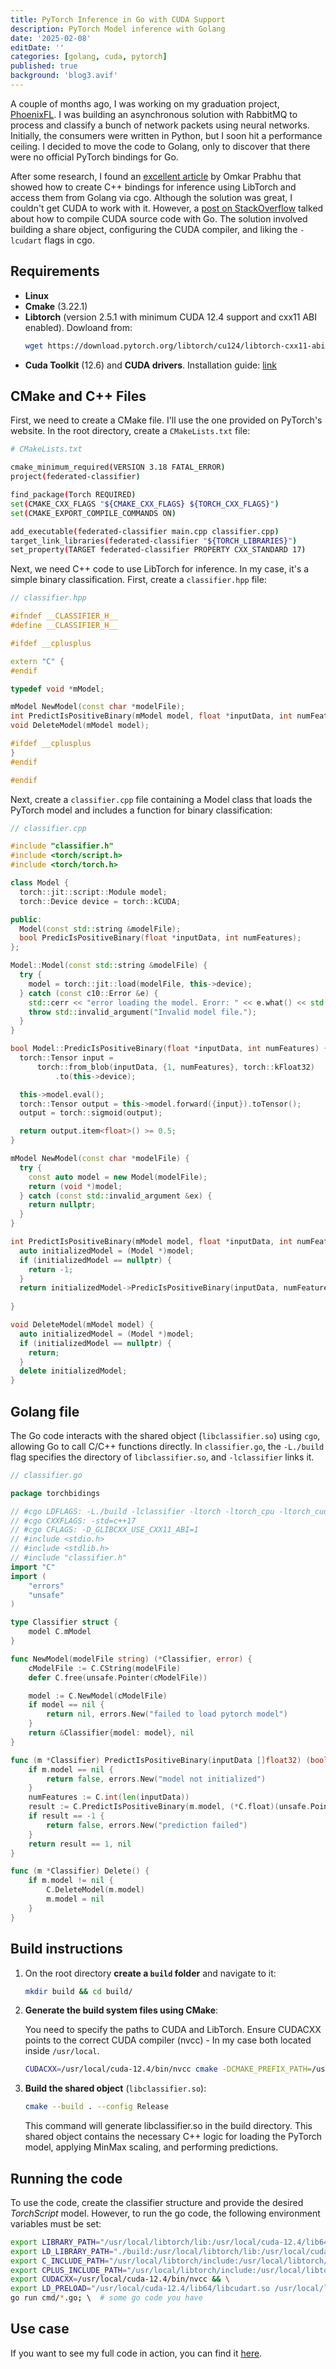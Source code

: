 ```yaml
---
title: PyTorch Inference in Go with CUDA Support
description: PyTorch Model inference with Golang
date: '2025-02-08'
editDate: ''
categories: [golang, cuda, pytorch]
published: true
background: 'blog3.avif'
---
```


<script>
  import LazyImg from '$lib/components/ui/LazyImg.svelte';
</script>

<!-- <LazyImg class="rounded-lg" path={background} alt="" /> -->

A couple of months ago, I was working on my graduation project, [PhoenixFL](https://github.com/mochaeng/PhoenixFL). I was building an asynchronous solution with RabbitMQ to process and classify a bunch of network packets using neural networks. Initially, the consumers were written in Python, but I soon hit a performance ceiling. I decided to move the code to Golang, only to discover that there were no official PyTorch bindings for Go.

After some research, I found an [excellent article](https://omkar.xyz/golibtorch/) by Omkar Prabhu that showed how to create C++ bindings for inference using LibTorch and access them from Golang via cgo. Although the solution was great, I couldn't get CUDA to work with it. However, a [post on StackOverflow](https://stackoverflow.com/questions/32589153/how-to-compile-cuda-source-with-go-languages-cgo#answer-33985201) talked about how to compile CUDA source code with Go. The solution involved building a share object, configuring the CUDA compiler, and liking the `-lcudart` flags in cgo.

## Requirements

- **Linux**
- **Cmake** (3.22.1)
- **Libtorch** (version 2.5.1 with minimum CUDA 12.4 support and cxx11 ABI enabled). Dowloand from:
    ```sh
    wget https://download.pytorch.org/libtorch/cu124/libtorch-cxx11-abi-shared-with-deps-2.5.1%2Bcu124.zip
    ```
- **Cuda Toolkit** (12.6) and **CUDA drivers**. Installation guide: [link](https://developer.nvidia.com/cuda-toolkit)

## CMake and C++ Files

First, we need to create a CMake file. I'll use the one provided on PyTorch's website. In the root directory, create a `CMakeLists.txt` file:

```sh
# CMakeLists.txt

cmake_minimum_required(VERSION 3.18 FATAL_ERROR)
project(federated-classifier)

find_package(Torch REQUIRED)
set(CMAKE_CXX_FLAGS "${CMAKE_CXX_FLAGS} ${TORCH_CXX_FLAGS}")
set(CMAKE_EXPORT_COMPILE_COMMANDS ON)

add_executable(federated-classifier main.cpp classifier.cpp)
target_link_libraries(federated-classifier "${TORCH_LIBRARIES}")
set_property(TARGET federated-classifier PROPERTY CXX_STANDARD 17)
```

Next, we need C++ code to use LibTorch for inference. In my case, it's a simple binary classification. First, create a `classifier.hpp` file:

```cpp
// classifier.hpp

#ifndef __CLASSIFIER_H__
#define __CLASSIFIER_H__

#ifdef __cplusplus

extern "C" {
#endif

typedef void *mModel;

mModel NewModel(const char *modelFile);
int PredictIsPositiveBinary(mModel model, float *inputData, int numFeatures);
void DeleteModel(mModel model);

#ifdef __cplusplus
}
#endif

#endif
```

Next, create a `classifier.cpp` file containing a Model class that loads the PyTorch model and includes a function for binary classification:

```cpp
// classifier.cpp

#include "classifier.h"
#include <torch/script.h>
#include <torch/torch.h>

class Model {
  torch::jit::script::Module model;
  torch::Device device = torch::kCUDA;

public:
  Model(const std::string &modelFile);
  bool PredicIsPositiveBinary(float *inputData, int numFeatures);
};

Model::Model(const std::string &modelFile) {
  try {
    model = torch::jit::load(modelFile, this->device);
  } catch (const c10::Error &e) {
    std::cerr << "error loading the model. Erorr: " << e.what() << std::endl;
    throw std::invalid_argument("Invalid model file.");
  }
}

bool Model::PredicIsPositiveBinary(float *inputData, int numFeatures) {
  torch::Tensor input =
      torch::from_blob(inputData, {1, numFeatures}, torch::kFloat32)
          .to(this->device);

  this->model.eval();
  torch::Tensor output = this->model.forward({input}).toTensor();
  output = torch::sigmoid(output);

  return output.item<float>() >= 0.5;
}

mModel NewModel(const char *modelFile) {
  try {
    const auto model = new Model(modelFile);
    return (void *)model;
  } catch (const std::invalid_argument &ex) {
    return nullptr;
  }
}

int PredictIsPositiveBinary(mModel model, float *inputData, int numFeatures) {
  auto initializedModel = (Model *)model;
  if (initializedModel == nullptr) {
    return -1;
  }
  return initializedModel->PredicIsPositiveBinary(inputData, numFeatures) ? 1
                                                                          : 0;
}

void DeleteModel(mModel model) {
  auto initializedModel = (Model *)model;
  if (initializedModel == nullptr) {
    return;
  }
  delete initializedModel;
}
```

## Golang file

The Go code interacts with the shared object (`libclassifier.so`) using `cgo`, allowing Go to call C/C++ functions directly. In `classifier.go`, the `-L./build` flag specifies the directory of `libclassifier.so`, and `-lclassifier` links it.

```go
// classifier.go

package torchbidings

// #cgo LDFLAGS: -L./build -lclassifier -ltorch -ltorch_cpu -ltorch_cuda -lcudart -lc10
// #cgo CXXFLAGS: -std=c++17
// #cgo CFLAGS: -D_GLIBCXX_USE_CXX11_ABI=1
// #include <stdio.h>
// #include <stdlib.h>
// #include "classifier.h"
import "C"
import (
	"errors"
	"unsafe"
)

type Classifier struct {
	model C.mModel
}

func NewModel(modelFile string) (*Classifier, error) {
	cModelFile := C.CString(modelFile)
	defer C.free(unsafe.Pointer(cModelFile))

	model := C.NewModel(cModelFile)
	if model == nil {
		return nil, errors.New("failed to load pytorch model")
	}
	return &Classifier{model: model}, nil
}

func (m *Classifier) PredictIsPositiveBinary(inputData []float32) (bool, error) {
	if m.model == nil {
		return false, errors.New("model not initialized")
	}
	numFeatures := C.int(len(inputData))
	result := C.PredictIsPositiveBinary(m.model, (*C.float)(unsafe.Pointer(&inputData[0])), numFeatures)
	if result == -1 {
		return false, errors.New("prediction failed")
	}
	return result == 1, nil
}

func (m *Classifier) Delete() {
	if m.model != nil {
		C.DeleteModel(m.model)
		m.model = nil
	}
}
```

## Build instructions

1. On the root directory **create a `build` folder** and navigate to it:

    ```sh
    mkdir build && cd build/
    ```

2. **Generate the build system files using CMake**:

    You need to specify the paths to CUDA and LibTorch. Ensure CUDACXX points to the correct CUDA compiler (nvcc) - In my case both located inside `/usr/local`.

    ```sh
    CUDACXX=/usr/local/cuda-12.4/bin/nvcc cmake -DCMAKE_PREFIX_PATH=/usr/lib/libtorch ..
    ```

3. **Build the shared object** (`libclassifier.so`):

    ```sh
    cmake --build . --config Release
    ```

    This command will generate libclassifier.so in the build directory. This shared object contains the necessary C++ logic for loading the PyTorch model, applying MinMax scaling, and performing predictions.

## Running the code

To use the code, create the classifier structure and provide the desired _TorchScript_ model. However, to run the go code, the following environment variables must be set:

```sh
export LIBRARY_PATH="/usr/local/libtorch/lib:/usr/local/cuda-12.4/lib64:${LIBRARY_PATH}" && \
export LD_LIBRARY_PATH="./build:/usr/local/libtorch/lib:/usr/local/cuda-12.4/lib64:${LD_LIBRARY_PATH}" && \
export C_INCLUDE_PATH="/usr/local/libtorch/include:/usr/local/libtorch/include/torch/csrc/api/include:${C_INCLUDE_PATH}" && \
export CPLUS_INCLUDE_PATH="/usr/local/libtorch/include:/usr/local/libtorch/include/torch/csrc/api/include:${CPLUS_INCLUDE_PATH}" && \
export CUDACXX=/usr/local/cuda-12.4/bin/nvcc && \
export LD_PRELOAD="/usr/local/cuda-12.4/lib64/libcudart.so /usr/local/libtorch/lib/libtorch_cuda.so" && \
go run cmd/*.go; \  # some go code you have
```

## Use case

If you want to see my full code in action, you can find it [here](https://github.com/mochaeng/PhoenixFL/tree/main/prototype_2/simulation/internal/torchbidings).
